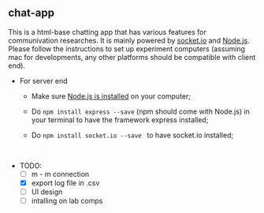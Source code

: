 ## chat-app

This is a html-base chatting app that has various features for communivation researches. It is mainly powered by [socket.io](http://socket.io) and [Node.js](https://nodejs.org/en/). Please follow the instructions to set up experiment computers (assuming mac for developments, any other platforms should be compatible with client end).

- For server end
  - Make sure [Node.js is installed](https://nodejs.org/en/) on your computer;

  - Do `npm install express --save` (npm should come with Node.js) in your terminal to have the framework express installed;

  - Do `npm install socket.io --save ` to have socket.io installed;

    ​
- TODO:
  - [ ] m - m connection
  - [x] export log file in .csv
  - [ ] UI design
  - [ ] intalling on lab comps

